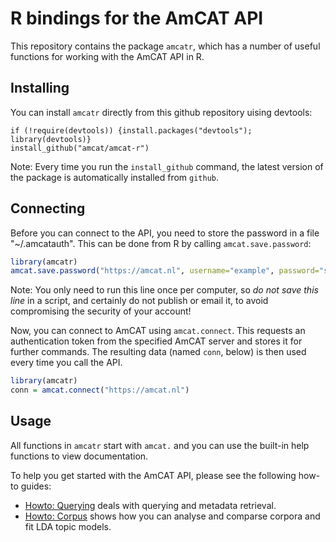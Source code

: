 R bindings for the AmCAT API
======

This repository contains the package `amcatr`,
which has a number of useful functions for working with the AmCAT API in R.

Installing
----

You can install `amcatr` directly from this github repository uising devtools:

```
if (!require(devtools)) {install.packages("devtools"); library(devtools)}
install_github("amcat/amcat-r")
```

Note: Every time you run the `install_github` command, 
the latest version of the package is automatically installed from `github`. 


Connecting
----

Before you can connect to the API, you need to store the password in a file "~/.amcatauth".
This can be done from R by calling `amcat.save.password`:

```r
library(amcatr)
amcat.save.password("https://amcat.nl", username="example", password="secret")
```

Note: You only need to run this line once per computer, so *do not save this line* in a script, and certainly do not publish or email it, to avoid compromising the security of your account!

Now, you can connect to AmCAT using `amcat.connect`.
This requests an authentication token from the specified AmCAT server and stores it for further commands.
The resulting data (named `conn`, below) is then used every time you call the API. 

```r
library(amcatr)
conn = amcat.connect("https://amcat.nl")
```

Usage
-----

All functions in `amcatr` start with `amcat.` and you can use the built-in help functions to view documentation. 

To help you get started with the AmCAT API, please see the following how-to guides:

+ [Howto: Querying](howto/howto_query.md) deals with querying and metadata retrieval. 
+ [Howto: Corpus](howto/howto_corpus.md) shows how you can analyse and comparse corpora and fit LDA topic models. 
